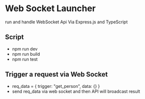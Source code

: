 # Web Socket Launcher

run and handle WebSocket Api Via Express.js and TypeScript

## Script

- npm run dev
- npm run build
- npm run test

## Trigger a request via Web Socket

- req_data = { trigger: "get_person", data: {} }
- send req_data via web socket and then API will broadcast result